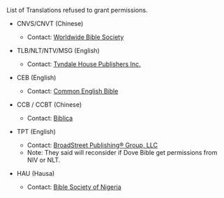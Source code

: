 List of Translations refused to grant permissions.

- CNVS/CNVT (Chinese)
  - Contact: [Worldwide Bible Society](http://www.wwbible.org/)

- TLB/NLT/NTV/MSG (English)
  - Contact: [Tyndale House Publishers Inc.](https://www.tyndale.com/)

- CEB (English)
  - Contact: [Common English Bible](https://www.commonenglishbible.com/)

- CCB / CCBT (Chinese)
  - Contact: [Biblica](https://www.biblica.com/)

- TPT (English)
  - Contact: [BroadStreet Publishing® Group, LLC ](http://www.broadstreetpublishing.com)
  - Note: They said will reconsider if Dove Bible get permissions from NIV or NLT.

- HAU (Hausa)
  - Contact: [Bible Society of Nigeria](http://www.biblesociety-nigeria.org)
